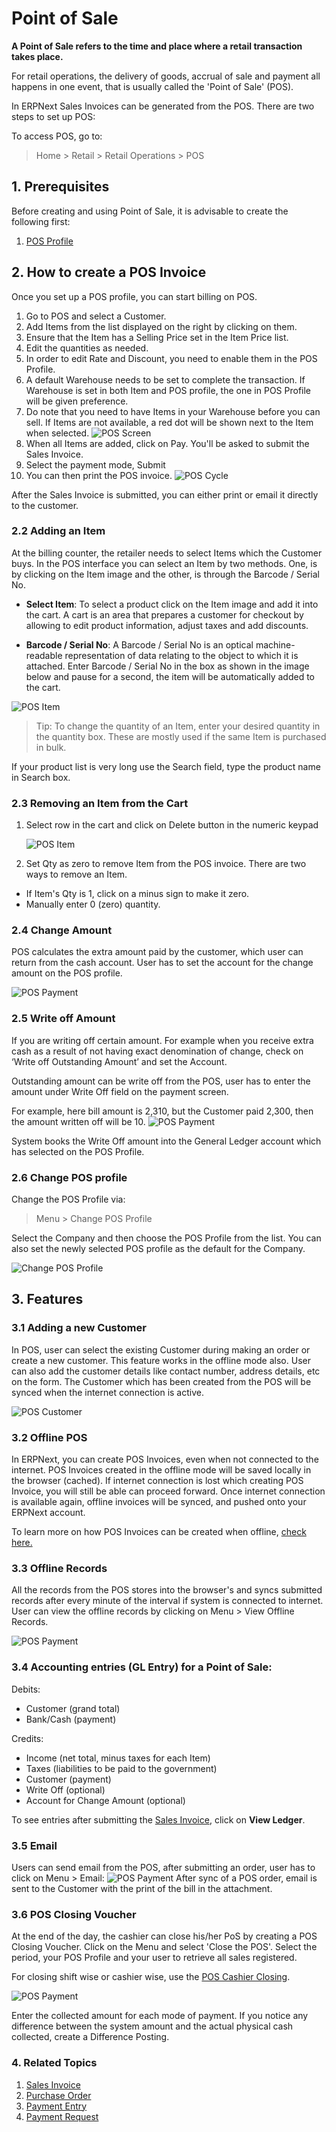 <!-- add-breadcrumbs -->
# Point of Sale

**A Point of Sale refers to the time and place where a retail transaction takes place.**

For retail operations, the delivery of goods, accrual of sale and payment all happens in one event, that is usually called the 'Point of Sale' (POS).

In ERPNext Sales Invoices can be generated from the POS. There are two steps to set up POS:

To access POS, go to:
> Home > Retail > Retail Operations > POS

## 1. Prerequisites
Before creating and using Point of Sale, it is advisable to create the following first:

1. [POS Profile](/docs/v12/user/manual/en/accounts/pos-profile)

## 2. How to create a POS Invoice
Once you set up a POS profile, you can start billing on POS.

1. Go to POS and select a Customer.
1. Add Items from the list displayed on the right by clicking on them.
1. Ensure that the Item has a Selling Price set in the Item Price list.
1. Edit the quantities as needed.
1. In order to edit Rate and Discount, you need to enable them in the POS Profile.
1. A default Warehouse needs to be set to complete the transaction. If Warehouse is set in both Item and POS profile, the one in POS Profile will be given preference.
1. Do note that you need to have Items in your Warehouse before you can sell. If Items are not available, a red dot will be shown next to the Item when selected.
  ![POS Screen](/docs/v12/assets/img/accounts/pos-screen.png)
1. When all Items are added, click on Pay. You'll be asked to submit the Sales Invoice.
1. Select the payment mode, Submit
1. You can then print the POS invoice.
  ![POS Cycle](/docs/v12/assets/img/accounts/pos-cycle.gif)

After the Sales Invoice is submitted, you can either print or email it directly to the customer.


### 2.2 Adding an Item
At the billing counter, the retailer needs to select Items which the Customer buys. In the POS interface you can select an Item by two methods. One, is by clicking on the Item image and the other, is through the Barcode / Serial No.

* **Select Item**: To select a product click on the Item image and add it into the cart. A cart is an area that prepares a customer for checkout by allowing to edit product information, adjust taxes and add discounts.

* **Barcode / Serial No**: A Barcode / Serial No is an optical machine-readable representation of data relating to the object to which it is attached. Enter Barcode / Serial No in the box as shown in the image below and pause for a second, the item will be automatically added to the cart.

<img class="screenshot" alt="POS Item" src="{{docs_base_url}}/assets/img/accounts/pos-item.png">

> Tip: To change the quantity of an Item, enter your desired quantity in the
quantity box. These are mostly used if the same Item is purchased in bulk.

If your product list is very long use the Search field, type the product name
in Search box.

### 2.3  Removing an Item from the Cart
1. Select row in the cart and click on Delete button in the numeric keypad

    <img class="screenshot" alt="POS Item" src="{{docs_base_url}}/assets/img/accounts/pos_deleted_item.gif">


2. Set Qty as zero to remove Item from the POS invoice. There are two ways to remove an Item.
  * If Item's Qty is 1, click on a minus sign to make it zero.
  * Manually enter 0 (zero) quantity.


### 2.4 Change Amount

POS calculates the extra amount paid by the customer, which user can return from the cash account. User has to set the account for the change amount on the POS profile.

<img class="screenshot" alt="POS Payment" src="{{docs_base_url}}/assets/img/accounts/change-amount.png">

### 2.5 Write off Amount
If you are writing off certain amount. For example when you receive extra cash as a result of not having exact denomination of change, check on ‘Write off Outstanding Amount’ and set the Account.

Outstanding amount can be write off from the POS, user has to enter the amount under Write Off field on the payment screen.

For example, here bill amount is 2,310, but the Customer paid 2,300, then the amount written off will be 10.
<img class="screenshot" alt="POS Payment" src="{{docs_base_url}}/assets/img/accounts/write-off.png">

System books the Write Off amount into the General Ledger account which has selected on the POS Profile.

### 2.6 Change POS profile

Change the POS Profile via:
> Menu > Change POS Profile

Select the Company and then choose the POS Profile from the list. You can also set the newly selected POS profile as the default for the Company.

<img class="screenshot" alt="Change POS Profile" src="{{docs_base_url}}/assets/img/accounts/Change-POS-Profile.png">

## 3. Features

### 3.1 Adding a new Customer
In POS, user can select the existing Customer during making an order or create a new customer. This feature works in the offline mode also. User can also add the customer details like contact number, address details, etc on the form. The Customer which has been created from the POS will be synced when the internet connection is active.

<img class="screenshot" alt="POS Customer" src="{{docs_base_url}}/assets/img/accounts/pos-customer.gif">

### 3.2 Offline POS

In ERPNext, you can create POS Invoices, even when not connected to the internet. POS Invoices created in the offline mode will be saved locally in the browser (cached). If internet connection is lost which creating POS Invoice, you will still be able can proceed forward. Once internet connection is available again, offline invoices will be synced, and pushed onto your ERPNext account.

To learn more on how POS Invoices can be created when offline, [check here.](https://frappe.io/blog/blog/erpnext-features/offline-pos-in-erpnext-7)

### 3.3 Offline Records
All the records from the POS stores into the browser's and syncs submitted records after every minute of the interval if system is connected to internet. User can view the offline records by clicking on Menu > View Offline Records.

<img class="screenshot" alt="POS Payment" src="{{docs_base_url}}/assets/img/accounts/offline-records.png">

### 3.4 Accounting entries (GL Entry) for a Point of Sale:

Debits:

  * Customer (grand total)
  * Bank/Cash (payment)

Credits:

  * Income (net total, minus taxes for each Item)
  * Taxes (liabilities to be paid to the government)
  * Customer (payment)
  * Write Off (optional)
  * Account for Change Amount (optional)

To see entries after submitting the [Sales Invoice](/docs/v12/user/manual/en/accounts/sales-invoice), click on **View Ledger**.

### 3.5 Email

Users can send email from the POS, after submitting an order, user has to click on Menu > Email:
<img class="screenshot" alt="POS Payment" src="{{docs_base_url}}/assets/img/accounts/pos-email.png">
After sync of a POS order, email is sent to the Customer with the print of the bill in the attachment.

### 3.6 POS Closing Voucher

At the end of the day, the cashier can close his/her PoS by creating a POS Closing Voucher.
Click on the Menu and select 'Close the POS'. Select the period, your POS Profile and your user to retrieve all sales registered.

For closing shift wise or cashier wise, use the [POS Cashier Closing](/docs/v12/user/manual/en/accounts/pos-cashier-closing).

<img class="screenshot" alt="POS Payment" src="{{docs_base_url}}/assets/img/accounts/pos-closing-voucher.png">

Enter the collected amount for each mode of payment. If you notice any difference between the system amount and the actual physical cash collected, create a Difference Posting.

### 4. Related Topics
1. [Sales Invoice](/docs/v12/user/manual/en/accounts/sales-invoice)
1. [Purchase Order](/docs/v12/user/manual/en/buying/purchase-order)
1. [Payment Entry](/docs/v12/user/manual/en/accounts/payment-entry)
1. [Payment Request](/docs/v12/user/manual/en/accounts/payment-request)
